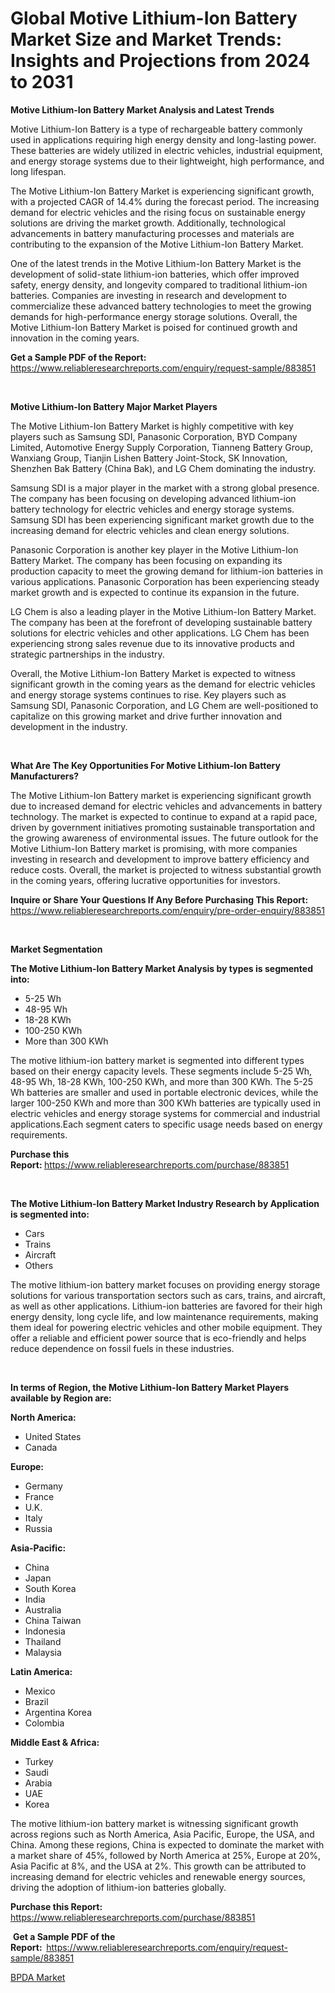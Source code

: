 <p><h1>Global Motive Lithium-Ion Battery Market Size and Market Trends: Insights and Projections from 2024 to 2031</h1></p><p><strong>Motive Lithium-Ion Battery Market Analysis and Latest Trends</strong></p>
<p><p>Motive Lithium-Ion Battery is a type of rechargeable battery commonly used in applications requiring high energy density and long-lasting power. These batteries are widely utilized in electric vehicles, industrial equipment, and energy storage systems due to their lightweight, high performance, and long lifespan.</p><p>The Motive Lithium-Ion Battery Market is experiencing significant growth, with a projected CAGR of 14.4% during the forecast period. The increasing demand for electric vehicles and the rising focus on sustainable energy solutions are driving the market growth. Additionally, technological advancements in battery manufacturing processes and materials are contributing to the expansion of the Motive Lithium-Ion Battery Market.</p><p>One of the latest trends in the Motive Lithium-Ion Battery Market is the development of solid-state lithium-ion batteries, which offer improved safety, energy density, and longevity compared to traditional lithium-ion batteries. Companies are investing in research and development to commercialize these advanced battery technologies to meet the growing demands for high-performance energy storage solutions. Overall, the Motive Lithium-Ion Battery Market is poised for continued growth and innovation in the coming years.</p></p>
<p><strong>Get a Sample PDF of the Report:&nbsp;</strong> <a href="https://www.reliableresearchreports.com/enquiry/request-sample/883851">https://www.reliableresearchreports.com/enquiry/request-sample/883851</a></p>
<p>&nbsp;</p>
<p><strong>Motive Lithium-Ion Battery Major Market Players</strong></p>
<p><p>The Motive Lithium-Ion Battery Market is highly competitive with key players such as Samsung SDI, Panasonic Corporation, BYD Company Limited, Automotive Energy Supply Corporation, Tianneng Battery Group, Wanxiang Group, Tianjin Lishen Battery Joint-Stock, SK Innovation, Shenzhen Bak Battery (China Bak), and LG Chem dominating the industry.</p><p>Samsung SDI is a major player in the market with a strong global presence. The company has been focusing on developing advanced lithium-ion battery technology for electric vehicles and energy storage systems. Samsung SDI has been experiencing significant market growth due to the increasing demand for electric vehicles and clean energy solutions.</p><p>Panasonic Corporation is another key player in the Motive Lithium-Ion Battery Market. The company has been focusing on expanding its production capacity to meet the growing demand for lithium-ion batteries in various applications. Panasonic Corporation has been experiencing steady market growth and is expected to continue its expansion in the future.</p><p>LG Chem is also a leading player in the Motive Lithium-Ion Battery Market. The company has been at the forefront of developing sustainable battery solutions for electric vehicles and other applications. LG Chem has been experiencing strong sales revenue due to its innovative products and strategic partnerships in the industry.</p><p>Overall, the Motive Lithium-Ion Battery Market is expected to witness significant growth in the coming years as the demand for electric vehicles and energy storage systems continues to rise. Key players such as Samsung SDI, Panasonic Corporation, and LG Chem are well-positioned to capitalize on this growing market and drive further innovation and development in the industry.</p></p>
<p>&nbsp;</p>
<p><strong>What Are The Key Opportunities For Motive Lithium-Ion Battery Manufacturers?</strong></p>
<p><p>The Motive Lithium-Ion Battery market is experiencing significant growth due to increased demand for electric vehicles and advancements in battery technology. The market is expected to continue to expand at a rapid pace, driven by government initiatives promoting sustainable transportation and the growing awareness of environmental issues. The future outlook for the Motive Lithium-Ion Battery market is promising, with more companies investing in research and development to improve battery efficiency and reduce costs. Overall, the market is projected to witness substantial growth in the coming years, offering lucrative opportunities for investors.</p></p>
<p><strong>Inquire or Share Your Questions If Any Before Purchasing This Report:</strong> <a href="https://www.reliableresearchreports.com/enquiry/pre-order-enquiry/883851">https://www.reliableresearchreports.com/enquiry/pre-order-enquiry/883851</a></p>
<p>&nbsp;</p>
<p><strong>Market Segmentation</strong></p>
<p><strong>The Motive Lithium-Ion Battery Market Analysis by types is segmented into:</strong></p>
<p><ul><li>5-25 Wh</li><li>48-95 Wh</li><li>18-28 KWh</li><li>100-250 KWh</li><li>More than 300 KWh</li></ul></p>
<p><p>The motive lithium-ion battery market is segmented into different types based on their energy capacity levels. These segments include 5-25 Wh, 48-95 Wh, 18-28 KWh, 100-250 KWh, and more than 300 KWh. The 5-25 Wh batteries are smaller and used in portable electronic devices, while the larger 100-250 KWh and more than 300 KWh batteries are typically used in electric vehicles and energy storage systems for commercial and industrial applications.Each segment caters to specific usage needs based on energy requirements.</p></p>
<p><strong>Purchase this Report:&nbsp;</strong><a href="https://www.reliableresearchreports.com/purchase/883851">https://www.reliableresearchreports.com/purchase/883851</a></p>
<p>&nbsp;</p>
<p><strong>The Motive Lithium-Ion Battery Market Industry Research by Application is segmented into:</strong></p>
<p><ul><li>Cars</li><li>Trains</li><li>Aircraft</li><li>Others</li></ul></p>
<p><p>The motive lithium-ion battery market focuses on providing energy storage solutions for various transportation sectors such as cars, trains, and aircraft, as well as other applications. Lithium-ion batteries are favored for their high energy density, long cycle life, and low maintenance requirements, making them ideal for powering electric vehicles and other mobile equipment. They offer a reliable and efficient power source that is eco-friendly and helps reduce dependence on fossil fuels in these industries.</p></p>
<p>&nbsp;</p>
<p><strong>In terms of Region, the Motive Lithium-Ion Battery Market Players available by Region are:</strong></p>
<p>
    <p> <strong> North America: </strong>
        <ul>
            <li>United States</li>
            <li>Canada</li>
        </ul>
        </p> 
    <p> <strong> Europe: </strong>
        <ul>
            <li>Germany</li>
            <li>France</li>
            <li>U.K.</li>
            <li>Italy</li>
            <li>Russia</li>
        </ul>
        </p> 
    <p> <strong> Asia-Pacific: </strong>
        <ul>
            <li>China</li>
            <li>Japan</li>
            <li>South Korea</li>
            <li>India</li>
            <li>Australia</li>
            <li>China Taiwan</li>
            <li>Indonesia</li>
            <li>Thailand</li>
            <li>Malaysia</li>
        </ul>
        </p> 
    <p> <strong> Latin America: </strong>
        <ul>
            <li>Mexico</li>
            <li>Brazil</li>
            <li>Argentina Korea</li>
            <li>Colombia</li>
        </ul>
        </p> 
    <p> <strong> Middle East & Africa: </strong>
        <ul>
            <li>Turkey</li>
            <li>Saudi</li>
            <li>Arabia</li>
            <li>UAE</li>
            <li>Korea</li>
        </ul>
    </p>
    </p>
<p><p>The motive lithium-ion battery market is witnessing significant growth across regions such as North America, Asia Pacific, Europe, the USA, and China. Among these regions, China is expected to dominate the market with a market share of 45%, followed by North America at 25%, Europe at 20%, Asia Pacific at 8%, and the USA at 2%. This growth can be attributed to increasing demand for electric vehicles and renewable energy sources, driving the adoption of lithium-ion batteries globally.</p></p>
<p><strong>Purchase this Report: </strong><a href="https://www.reliableresearchreports.com/purchase/883851">https://www.reliableresearchreports.com/purchase/883851</a></p>
<p>&nbsp;<strong>Get a Sample PDF of the Report:&nbsp;&nbsp;</strong><a href="https://www.reliableresearchreports.com/enquiry/request-sample/883851">https://www.reliableresearchreports.com/enquiry/request-sample/883851</a></p>
<p><strong></strong></p>
<p><p><a href="https://copper-carbon-84f.notion.site/BPDA-Market-Size-Market-Trends-and-Growth-Outlook-forecasted-for-period-from-2024-to-2031-5d16a39559e5453b8744563db2f0018a">BPDA Market</a></p></p>